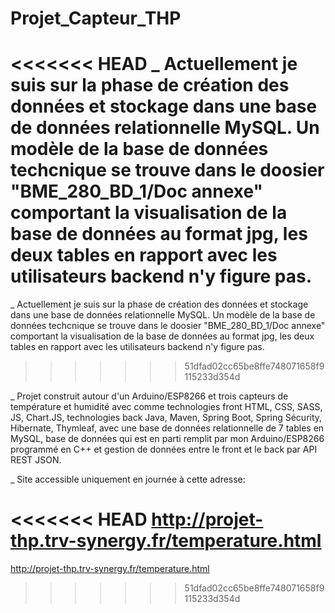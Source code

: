 # Projet_Capteur_THP

<<<<<<< HEAD
_ Actuellement je suis sur la phase de création des données et stockage dans une base de données relationnelle MySQL. Un modèle de la base de données techcnique se trouve dans le doosier "BME_280_BD_1/Doc annexe" comportant la visualisation de la base de données au format jpg, les deux tables en rapport avec les utilisateurs backend n'y figure pas.
=======
_ Actuellement je suis sur la phase de création des données et stockage dans une base de données relationnelle MySQL.
 Un modèle de la base de données techcnique se trouve dans le doosier "BME_280_BD_1/Doc annexe" comportant la visualisation de la base de données au format jpg, les deux tables en rapport avec les utilisateurs backend n'y figure pas.
>>>>>>> 51dfad02cc65be8ffe748071658f9115233d354d

_ Projet construit autour d'un Arduino/ESP8266 et trois capteurs de température et humidité avec comme technologies front HTML, CSS, SASS, JS, Chart.JS, technologies back Java, Maven, Spring Boot, Spring Sécurity, Hibernate, Thymleaf, avec une base de données relationnelle de 7 tables en MySQL, base de données qui est en parti remplit par mon Arduino/ESP8266 programmé en C++ et gestion de données entre le front et le back par API REST JSON.

_ Site accessible uniquement en journée à cette adresse:

<<<<<<< HEAD
http://projet-thp.trv-synergy.fr/temperature.html
=======
http://projet-thp.trv-synergy.fr/temperature.html
>>>>>>> 51dfad02cc65be8ffe748071658f9115233d354d
